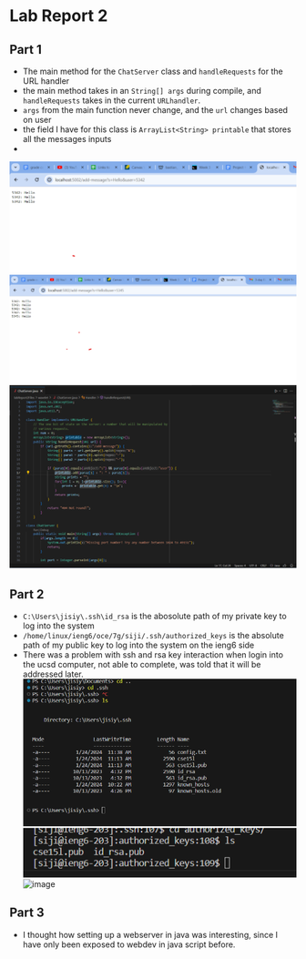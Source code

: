 
# Lab Report 2
## Part 1
* The main method for the ```ChatServer``` class and ```handleRequests``` for the URL handler
* the main method takes in an ```String[] args``` during compile, and ```handleRequests``` 
takes in the current ```URLhandler```. 
* ```args``` from the main function never change, and the ```url``` changes based on user
* the field I have for this class is ```ArrayList<String> printable``` that stores all the messages
inputs
* 
![Image](ss1.png)
![Image](ss2.png)
![Image](ss3.png)
## Part 2
* ``C:\Users\jisiy\.ssh\id_rsa`` is the abosolute path of my private key to log into the system
* ``/home/linux/ieng6/oce/7g/siji/.ssh/authorized_keys`` is the absolute path of my public key to log into the system on the ieng6 side
* There was a problem with ssh and rsa key interaction when login into the ucsd computer, not able to complete, was told that it will be addressed later.
![Image](ss4.png)
![Image](ss5.png)
![image](https://github.com/sji005/cse15l-lab-reports/assets/148498146/486ccc35-6e9f-4263-a923-931d13b7e095)

## Part 3
* I thought how setting up a webserver in java was interesting, since I have only been exposed to webdev in java script before.
